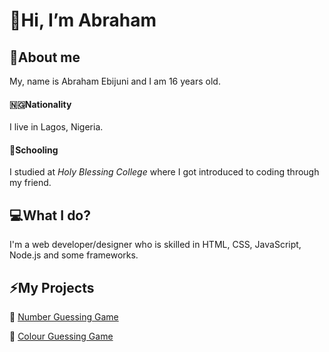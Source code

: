 # 👋Hi, I’m Abraham 
## 🤔About me
My, name is Abraham Ebijuni and I am 16 years old.
#### 🇳🇬Nationality
 I live in Lagos, Nigeria. 
#### 🏫Schooling
 I studied at *Holy Blessing College* where I got introduced to coding through my friend.


## 💻What I do? 
I'm a web developer/designer who is skilled in HTML, CSS, JavaScript, Node.js and some frameworks.

## ⚡My Projects
🎯 [Number Guessing Game](https://ademola1235.github.io/number-guessing-game)

🎯 [Colour Guessing Game](https://ademola1235.github.io/colour-guessing-game)

